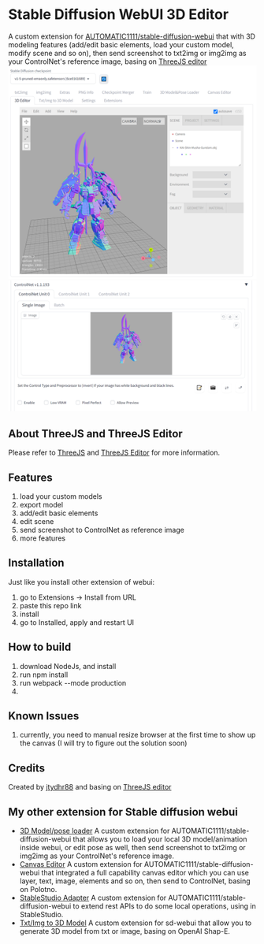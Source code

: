 # Stable Diffusion WebUI 3D Editor
A custom extension for [AUTOMATIC1111/stable-diffusion-webui](https://github.com/AUTOMATIC1111/stable-diffusion-webui) that with 3D modeling features (add/edit basic elements, load your custom model, modify scene and so on), then send screenshot to txt2img or img2img as your ControlNet's reference image, basing on [ThreeJS editor](https://github.com/mrdoob/three.js/tree/master/editor)  
![1.png](doc/images/1.png)
![controlnet.png](doc/images/controlnet.png)

## About ThreeJS and ThreeJS Editor
Please refer to [ThreeJS](https://threejs.org/) and [ThreeJS Editor](https://threejs.org/editor/) for more information. 

## Features
1. load your custom models
2. export model
3. add/edit basic elements
4. edit scene
5. send screenshot to ControlNet as reference image
6. more features

## Installation
Just like you install other extension of webui:
1. go to Extensions -> Install from URL
2. paste this repo link
3. install
4. go to Installed, apply and restart UI

## How to build
1. download NodeJs, and install
2. run npm install
3. run webpack --mode production
4. 

## Known Issues
1. currently, you need to manual resize browser at the first time to show up the canvas (I will try to figure out the solution soon)

## Credits
Created by [jtydhr88](https://github.com/jtydhr88) and basing on [ThreeJS editor](https://github.com/mrdoob/three.js/tree/master/editor)

## My other extension for Stable diffusion webui
- [3D Model/pose loader](https://github.com/jtydhr88/sd-3dmodel-loader) A custom extension for AUTOMATIC1111/stable-diffusion-webui that allows you to load your local 3D model/animation inside webui, or edit pose as well, then send screenshot to txt2img or img2img as your ControlNet's reference image.
- [Canvas Editor](https://github.com/jtydhr88/sd-canvas-editor) A custom extension for AUTOMATIC1111/stable-diffusion-webui that integrated a full capability canvas editor which you can use layer, text, image, elements and so on, then send to ControlNet, basing on Polotno.
- [StableStudio Adapter](https://github.com/jtydhr88/sd-webui-StableStudio) A custom extension for AUTOMATIC1111/stable-diffusion-webui to extend rest APIs to do some local operations, using in StableStudio.
- [Txt/Img to 3D Model](https://github.com/jtydhr88/sd-webui-txt-img-to-3d-model) A custom extension for sd-webui that allow you to generate 3D model from txt or image, basing on OpenAI Shap-E.